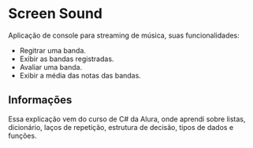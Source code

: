 # Screen Sound
Aplicação  de console para streaming  de música, suas funcionalidades:
- Regitrar uma banda.
- Exibir as bandas registradas.
- Avaliar uma banda.
- Exibir a média das notas das bandas.


## Informações
Essa explicação vem do curso de C# da Alura, onde aprendi sobre listas, dicionário, laços de repetição,
estrutura de decisão, tipos de dados e funções.
